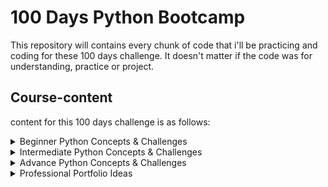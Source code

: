 # 100 Days Python Bootcamp

This repository will contains every chunk of code that i'll be practicing and coding for these 100 days challenge. It doesn't matter if the code was for understanding, practice or project.

## Course-content

content for this 100 days challenge is as follows:

<details>

<summary> Beginner Python Concepts & Challenges </summary>
  
    Content for section this is as following:
    - [x]  01  Variables in Python
    - [x]  02  String Manipulation
    - [x]  03  Input and Print Function
    - [x]  04  Variable Naming Rules
    - [x]  05  Mathematical Operations
    - [x]  06  DataTypes
    - [x]  07  Converting Types (Type Casting)
    - [x]  08  Conditional Statements (Nested)
    - [x]  09  Logical Operators
    - [x]  10  Randomization
    - [x]  11  Error Handling (Exception Handling)
    - [x]  12  Custom and Builtin Functions
    - [x]  13  Iterative Statements (For loop)
    - [x]  14  Code Blocks and Indentation
    - [x]  15  Conditional Iteration (While Loop)
    - [x]  16  Flowchart Programming
    - [x]  17  Positional and Keyword Arguments
    - [x]  18  Python Dictionaries and List
    - [x]  19  Nested Collections
    - [x]  20  Returning Functions
    - [x]  21  Return vs Print
    - [x]  22  Doc Strings vs Comments
    - [x]  23  Scope and Local / Global Scope Variable
    - [ ]  24  Debugging Techniques
  
</details>

<details>

<summary> Intermediate Python Concepts & Challenges </summary>
  
    Content for this section is as follows:
    - [ ]  01  Local Development Environment Setup
    - [ ]  02  PyCharm Tips & Tricks
    - [ ]  03  Python Object Oriented Programming
    - [ ]  04  Creating Classes in Programming
    - [ ]  05  Using External Python Modules / importing
    - [ ]  06  Getting / Setting Attributes
    - [ ]  07  Python Methods
    - [x]  08  Class Initializers
    - [ ]  09  Module Aliasing
    - [ ]  10  Optional, Required and Default Parameters
    - [ ]  11  Event Listeners
    - [ ]  12  Python Instances and State
    - [ ]  13  Python Turtle
    - [ ]  14  Game Development with Python and OOP
    - [ ]  15  Python Inheritance
    - [ ]  16  Python Slice Function
    - [ ]  17  File I/O Reading and Writing to Local FIles
    - [ ]  18  File Directories
    - [ ]  19  Reading and Writing to CSV
    - [ ]  20  Introduction to pandas framework
    - [ ]  21  List Comprehensions
    - [ ]  22  Dictionary Comprehensions
    - [ ]  23  Packing and Unpacking Functions in Python
    - [ ]  24  Creating Desktop GUI Apps with Tkinter
    - [ ]  25  Strongly Dynamic Typing
    - [ ]  26  Error Handling and Exceptions in Depth
    - [x]  27  Try / Except / Raise  
    - [ ]  28  Working with JSONs
    - [ ]  29  Local Persistence
    - [ ]  30  Sending Email with Python SMTP
    - [ ]  31  Working with date and Time
    - [ ]  32  Hosting Python Code Online with PythonAnywhere

## Intermediate Bonus Topics Python

    Content for this section is as follows:
    - [ ]  01  APIs
    - [ ]  02  Making HTTP Request with Request Module
    - [ ]  03  Sending Parameters with Request Module
    - [ ]  04  APIs with Authentication
    - [ ]  05  Sending SMS with Python
    - [ ]  06  Web Scrapping with Beautiful Soup 
    - [ ]  07  Browser Automation with Selenium Web Driver
    - [ ]  08  Automating Tinder
    - [ ]  09  Automating Twitter
    - [ ]  10  Automating LinkedIn
    - [ ]  11  Automating Instagram
    - [ ]  12  Web Development with Flask
    - [ ]  13  Command Line
    - [ ]  14  Python Decorators
    - [ ]  15  Templating with Jinja2
    - [ ]  16  WTForms
  
</details>

<details>

<summary> Advance Python Concepts & Challenges  </summary>
  
    Content for this section is as follows:
    - [ ]  01  Build Your Own Rest API with Python
    - [ ]  02  Build Your Own Blog
    - [ ]  03  Databases with SQLite
    - [ ]  04  Dataframes inspection
    - [ ]  05  Data Cleaning
    - [ ]  06  Sorting Values in Dataframes
    - [ ]  07  Arithmetic Operations with Pandas
    - [ ]  08  Creating Pivot Tables
    - [ ]  09  Chaining Functions
    - [ ]  10  Smoothing Time Series Data
    - [ ]  11  Creating Line Charts with Matplotlib
    - [ ]  12  Relational Database Schemas
    - [ ]  13  Descriptive Statistics
    - [ ]  14  Creating Bar Charts, Pie Charts, Donut Chart, Bo  Plots with Plotly
    - [ ]  15  Creating Numpy NDarrays
    - [ ]  16  Array Slicing and Subsetting
    - [ ]  17  Matrix Multiplication
    - [ ]  18  Bitwise and Operators in Pandas
    - [ ]  19  Creating Bubble Charts with Seaborne
    - [ ]  20  Running Regressions with Scikit-Learn
    - [ ]  21  Non-parametric Regression
    - [ ]  22  Students T-Tests and Histograms with Scikit-Learn
    - [ ]  23  Multi-Variable Regression
    - [ ]  24  Log Transformation
    - [ ]  25  Residuals Analysis
  
</details>

<details>

<summary>  Professional Portfolio Ideas </summary>
  
    Content for this section is as follows:
    - [ ]  01  Text to Morse Code Converter
    - [ ]  02  Portfolio Website
    - [ ]  03  Tic Tac Toe Game
    - [ ]  04  Image Watermarking App
    - [ ]  05  Typing Speed Test
    - [ ]  06  Breakout Game
    - [ ]  07  Cafe and Wi-fi Website
    - [ ]  08  Todo List Website
    - [ ]  09  Disappearing Text Writing App
    - [ ]  10  Image Color Palette Generator
    - [ ]  11  Custom Web Scrapper
    - [ ]  12  Automating the Google Dinosaur Game
    - [ ]  13  Space Invader Game
    - [ ]  14  Custom API Driven Website
    - [ ]  15  An Online Shop
    - [ ]  16  Custom Browser Automation
    - [ ]  17  Analyse and Visualize the Space Race
    - [ ]  18  Analyse Deaths Involving the Police in the US
    - [ ]  19  Predict Earnings using Multi-variable Regression
  
</details>
